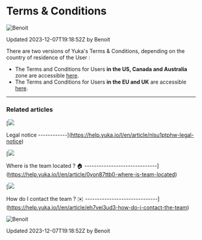 Terms & Conditions
==================

![Benoit](https://files.helpdocs.io/n0njida9x8/other/1574088362284/03-mg-1925-1.jpg)

Updated 2023-12-07T19:18:52Z by Benoit

There are two versions of Yuka's Terms & Conditions, depending on the country of residence of the User :

* The Terms and Conditions for Users **in the US, Canada and Australia** zone are accessible [here](https://help.yuka.io/l/en/article/qcdty8rmrv/).
* The Terms and Conditions for Users **in the EU and UK** are accessible [here](https://help.yuka.io/l/en/article/nui6tegnjw/).

* * *

### Related articles

[![](https://files.helpdocs.io/n0njida9x8/articles/tu0my38nn5/1617283820093/bullet.svg)

Legal notice
------------](https://help.yuka.io/l/en/article/nlsu1ptphw-legal-notice)

[![](https://files.helpdocs.io/n0njida9x8/articles/tu0my38nn5/1617283820093/bullet.svg)

Where is the team located ? 🏠
------------------------------](https://help.yuka.io/l/en/article/0yon87ttb0-where-is-team-located)

[![](https://files.helpdocs.io/n0njida9x8/articles/tu0my38nn5/1617283820093/bullet.svg)

How do I contact the team ? ✉️
------------------------------](https://help.yuka.io/l/en/article/eh7vei3ud3-how-do-i-contact-the-team)

![Benoit](https://files.helpdocs.io/n0njida9x8/other/1574088362284/03-mg-1925-1.jpg)

Updated 2023-12-07T19:18:52Z by Benoit